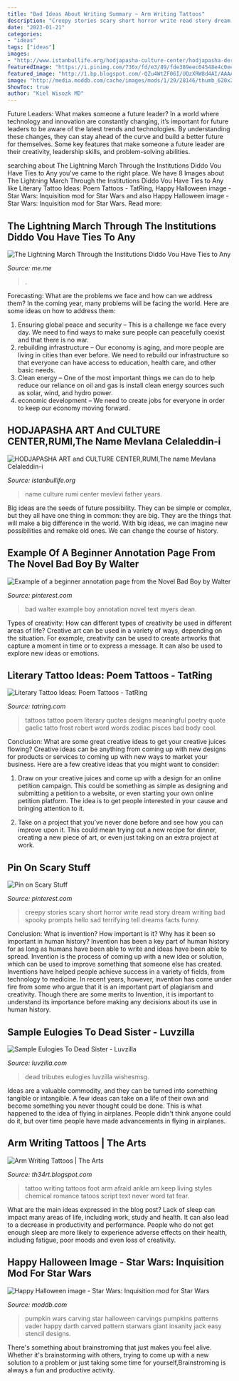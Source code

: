 ```yaml
---
title: "Bad Ideas About Writing Summary ~ Arm Writing Tattoos"
description: "Creepy stories scary short horror write read story dream writing bad spooky prompts hello sad terrifying tell dreams facts funny"
date: "2023-01-21"
categories:
- "ideas"
tags: ["ideas"]
images:
- "http://www.istanbullife.org/hodjapasha-culture-center/hodjapasha-dervish-show5-small.jpg"
featuredImage: "https://i.pinimg.com/736x/fd/e3/89/fde389eec04548e4c0ee70d8e3673bd3--bad-dreams-creepy-stories.jpg"
featured_image: "http://1.bp.blogspot.com/-QZu4WtZF06I/UQzXRW8d4AI/AAAAAAAAX8U/60bVcJBfD0w/s1600/Arm+Writing+Tattoos1018.jpg"
image: "http://media.moddb.com/cache/images/mods/1/29/28146/thumb_620x2000/b390f7a9b74defe37ea76226a24f114f1.png"
ShowToc: true
author: "Kiel Wisozk MD"
---
```



Future Leaders: What makes someone a future leader?
In a world where technology and innovation are constantly changing, it’s important for future leaders to be aware of the latest trends and technologies. By understanding these changes, they can stay ahead of the curve and build a better future for themselves. Some key features that make someone a future leader are their creativity, leadership skills, and problem-solving abilities.

	

		
searching about The Lightning March Through the Institutions Diddo Vou Have Ties to Any you've came to the right place. We have 8 Images about The Lightning March Through the Institutions Diddo Vou Have Ties to Any like Literary Tattoo Ideas: Poem Tattoos - TatRing, Happy Halloween image - Star Wars: Inquisition mod for Star Wars and also Happy Halloween image - Star Wars: Inquisition mod for Star Wars. Read more:
		
    
## The Lightning March Through The Institutions Diddo Vou Have Ties To Any

<img loading=lazy src="https://pics.me.me/thumb_the-lightning-march-through-the-institutions-did-do-vou-have-ties-61965249.png" onerror="this.onerror=null;this.src='https://tse1.mm.bing.net/th?id=OIP.OQyJCupfH6hJ6s1jQnMb8QAAAA&amp;pid=15.1';" alt="The Lightning March Through the Institutions Diddo Vou Have Ties to Any">

_Source: me.me_

>. 

	

Forecasting: What are the problems we face and how can we address them?
In the coming year, many problems will be facing the world. Here are some ideas on how to address them: 
1. Ensuring global peace and security – This is a challenge we face every day. We need to find ways to make sure people can peacefully coexist and that there is no war. 
2. rebuilding infrastructure – Our economy is aging, and more people are living in cities than ever before. We need to rebuild our infrastructure so that everyone can have access to education, health care, and other basic needs. 
3. Clean energy – One of the most important things we can do to help reduce our reliance on oil and gas is install clean energy sources such as solar, wind, and hydro power. 
4. economic development – We need to create jobs for everyone in order to keep our economy moving forward.

    
## HODJAPASHA ART And CULTURE CENTER,RUMI,The Name Mevlana Celaleddin-i

<img loading=lazy src="http://www.istanbullife.org/hodjapasha-culture-center/hodjapasha-dervish-show5-small.jpg" onerror="this.onerror=null;this.src='https://tse1.mm.bing.net/th?id=OIP.cCmWC8-Sw_OqaBG1V3oXNwAAAA&amp;pid=15.1';" alt="HODJAPASHA ART and CULTURE CENTER,RUMI,The name Mevlana Celaleddin-i">

_Source: istanbullife.org_

>name culture rumi center mevlevi father years. 

	

Big ideas are the seeds of future possibility. They can be simple or complex, but they all have one thing in common: they are big. They are the things that will make a big difference in the world. With big ideas, we can imagine new possibilities and remake old ones. We can change the course of history.

    
## Example Of A Beginner Annotation Page From The Novel Bad Boy By Walter

<img loading=lazy src="https://i.pinimg.com/736x/a0/65/b6/a065b6a61bb4ad2ffe5b016a107cec68--bad-boys-walter-obrien.jpg" onerror="this.onerror=null;this.src='https://tse3.mm.bing.net/th?id=OIP.o2f0gfY6aWs5cPK_8wf15wHaJ3&amp;pid=15.1';" alt="Example of a beginner annotation page from the Novel Bad Boy by Walter">

_Source: pinterest.com_

>bad walter example boy annotation novel text myers dean. 

	

Types of creativity: How can different types of creativity be used in different areas of life?
Creative art can be used in a variety of ways, depending on the situation. For example, creativity can be used to create artworks that capture a moment in time or to express a message. It can also be used to explore new ideas or emotions.

    
## Literary Tattoo Ideas: Poem Tattoos - TatRing

<img loading=lazy src="https://images.saymedia-content.com/.image/t_share/MTczODA2Nzc4ODM0NzU3MTc4/literary-tattoo-ideas-poem-tattoos.jpg" onerror="this.onerror=null;this.src='https://tse4.mm.bing.net/th?id=OIP.X0Ftsi-tLKCvOcB05NURegHaJ4&amp;pid=15.1';" alt="Literary Tattoo Ideas: Poem Tattoos - TatRing">

_Source: tatring.com_

>tattoos tattoo poem literary quotes designs meaningful poetry quote gaelic tatto frost robert word words zodiac pisces bad body cool. 

	

Conclusion: What are some great creative ideas to get your creative juices flowing?
Creative ideas can be anything from coming up with new designs for products or services to coming up with new ways to market your business. Here are a few creative ideas that you might want to consider: 
1. Draw on your creative juices and come up with a design for an online petition campaign. This could be something as simple as designing and submitting a petition to a website, or even starting your own online petition platform. The idea is to get people interested in your cause and bringing attention to it. 

2. Take on a project that you’ve never done before and see how you can improve upon it. This could mean trying out a new recipe for dinner, creating a new piece of art, or even just taking on an extra project at work.

    
## Pin On Scary Stuff

<img loading=lazy src="https://i.pinimg.com/736x/fd/e3/89/fde389eec04548e4c0ee70d8e3673bd3--bad-dreams-creepy-stories.jpg" onerror="this.onerror=null;this.src='https://tse3.mm.bing.net/th?id=OIP.F8x9j6-RLb_fwCBFjMJDXQHaKN&amp;pid=15.1';" alt="Pin on Scary Stuff">

_Source: pinterest.com_

>creepy stories scary short horror write read story dream writing bad spooky prompts hello sad terrifying tell dreams facts funny. 

	

Conclusion: What is invention? How important is it? Why has it been so important in human history?
Invention has been a key part of human history for as long as humans have been able to write and ideas have been able to spread. Invention is the process of coming up with a new idea or solution, which can be used to improve something that someone else has created. Inventions have helped people achieve success in a variety of fields, from technology to medicine. In recent years, however, invention has come under fire from some who argue that it is an important part of plagiarism and creativity. Though there are some merits to Invention, it is important to understand its importance before making any decisions about its use in human history.

    
## Sample Eulogies To Dead Sister - Luvzilla

<img loading=lazy src="https://www.luvzilla.com/wp-content/uploads/2021/03/Sample-Eulogies-To-Dead-Sister-768x587.jpg" onerror="this.onerror=null;this.src='https://tse3.mm.bing.net/th?id=OIP.xpSMzRYlm97OGOBaupIN7QHaFq&amp;pid=15.1';" alt="Sample Eulogies To Dead Sister - Luvzilla">

_Source: luvzilla.com_

>dead tributes eulogies luvzilla wishesmsg. 

	

Ideas are a valuable commodity, and they can be turned into something tangible or intangible. A few ideas can take on a life of their own and become something you never thought could be done. This is what happened to the idea of flying in airplanes. People didn't think anyone could do it, but over time people have made advancements in flying in airplanes.

    
## Arm Writing Tattoos | The Arts

<img loading=lazy src="http://1.bp.blogspot.com/-QZu4WtZF06I/UQzXRW8d4AI/AAAAAAAAX8U/60bVcJBfD0w/s1600/Arm+Writing+Tattoos1018.jpg" onerror="this.onerror=null;this.src='https://tse1.mm.bing.net/th?id=OIP.t025FDsAvxPhAuxQHMEwJwAAAA&amp;pid=15.1';" alt="Arm Writing Tattoos | The Arts">

_Source: th34rt.blogspot.com_

>tattoo writing tattoos foot arm afraid ankle am keep living styles chemical romance tatoos script text never word tat fear. 

	

What are the main ideas expressed in the blog post?
Lack of sleep can impact many areas of life, including work, study and health. It can also lead to a decrease in productivity and performance. People who do not get enough sleep are more likely to experience adverse effects on their health, including fatigue, poor moods and even loss of creativity.

    
## Happy Halloween Image - Star Wars: Inquisition Mod For Star Wars

<img loading=lazy src="http://media.moddb.com/cache/images/mods/1/29/28146/thumb_620x2000/b390f7a9b74defe37ea76226a24f114f1.png" onerror="this.onerror=null;this.src='https://tse3.mm.bing.net/th?id=OIP.1MJMlD972Tio-Pw5QUetZwAAAA&amp;pid=15.1';" alt="Happy Halloween image - Star Wars: Inquisition mod for Star Wars">

_Source: moddb.com_

>pumpkin wars carving star halloween carvings pumpkins patterns vader happy darth carved pattern starwars giant insanity jack easy stencil designs. 

	

There's something about brainstroming that just makes you feel alive. Whether it's brainstorming with others, trying to come up with a new solution to a problem or just taking some time for yourself,Brainstroming is always a fun and productive activity.

